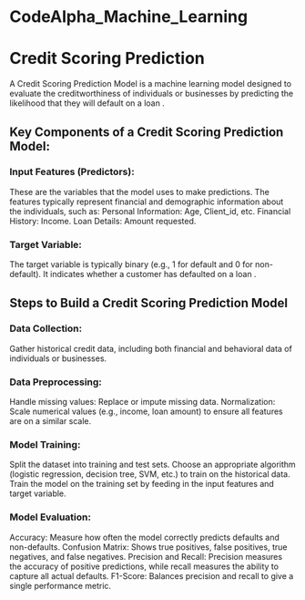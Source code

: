 # CodeAlpha_Machine_Learning
# Credit Scoring Prediction
A Credit Scoring Prediction Model is a machine learning model designed to evaluate the creditworthiness of individuals or businesses by predicting the likelihood that they will default on a loan .
## Key Components of a Credit Scoring Prediction Model:
### Input Features (Predictors): 
These are the variables that the model uses to make predictions. The features typically represent financial and demographic information about the individuals, such as:
Personal Information: Age, Client_id, etc.
Financial History: Income.
Loan Details: Amount requested.
### Target Variable:
The target variable is typically binary (e.g., 1 for default and 0 for non-default). It indicates whether a customer has defaulted on a loan .
## Steps to Build a Credit Scoring Prediction Model
### Data Collection:
Gather historical credit data, including both financial and behavioral data of individuals or businesses.
### Data Preprocessing:
Handle missing values: Replace or impute missing data.
Normalization: Scale numerical values (e.g., income, loan amount) to ensure all features are on a similar scale.
### Model Training:
Split the dataset into training and test sets.
Choose an appropriate algorithm (logistic regression, decision tree, SVM, etc.) to train on the historical data.
Train the model on the training set by feeding in the input features and target variable.
### Model Evaluation:
Accuracy: Measure how often the model correctly predicts defaults and non-defaults.
Confusion Matrix: Shows true positives, false positives, true negatives, and false negatives.
Precision and Recall: Precision measures the accuracy of positive predictions, while recall measures the ability to capture all actual defaults.
F1-Score: Balances precision and recall to give a single performance metric.
